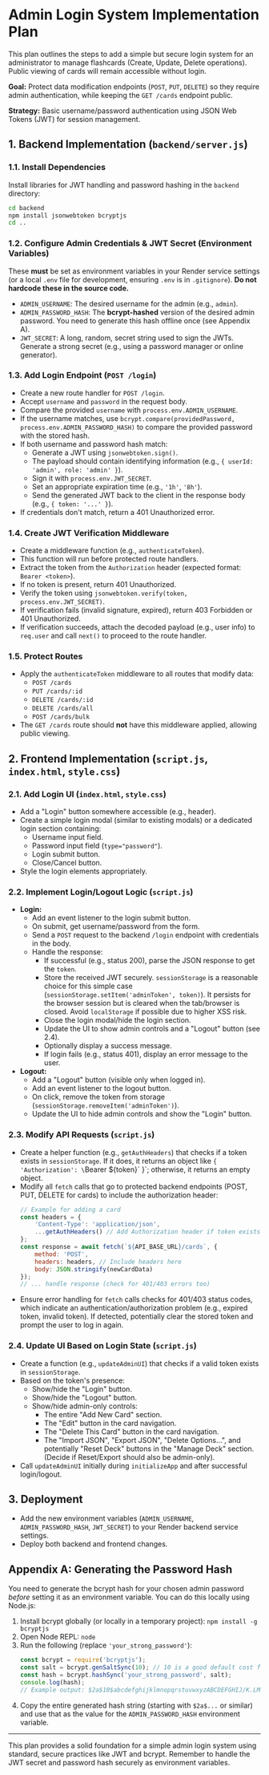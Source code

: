 # Admin Login System Implementation Plan

This plan outlines the steps to add a simple but secure login system for an administrator to manage flashcards (Create, Update, Delete operations). Public viewing of cards will remain accessible without login.

**Goal:** Protect data modification endpoints (`POST`, `PUT`, `DELETE`) so they require admin authentication, while keeping the `GET /cards` endpoint public.

**Strategy:** Basic username/password authentication using JSON Web Tokens (JWT) for session management.

## 1. Backend Implementation (`backend/server.js`)

### 1.1. Install Dependencies

Install libraries for JWT handling and password hashing in the `backend` directory:

```bash
cd backend
npm install jsonwebtoken bcryptjs
cd ..
```

### 1.2. Configure Admin Credentials & JWT Secret (Environment Variables)

These **must** be set as environment variables in your Render service settings (or a local `.env` file for development, ensuring `.env` is in `.gitignore`). **Do not hardcode these in the source code.**

*   `ADMIN_USERNAME`: The desired username for the admin (e.g., `admin`).
*   `ADMIN_PASSWORD_HASH`: The **bcrypt-hashed** version of the desired admin password. You need to generate this hash offline once (see Appendix A).
*   `JWT_SECRET`: A long, random, secret string used to sign the JWTs. Generate a strong secret (e.g., using a password manager or online generator).

### 1.3. Add Login Endpoint (`POST /login`)

*   Create a new route handler for `POST /login`.
*   Accept `username` and `password` in the request body.
*   Compare the provided `username` with `process.env.ADMIN_USERNAME`.
*   If the username matches, use `bcrypt.compare(providedPassword, process.env.ADMIN_PASSWORD_HASH)` to compare the provided password with the stored hash.
*   If both username and password hash match:
    *   Generate a JWT using `jsonwebtoken.sign()`.
    *   The payload should contain identifying information (e.g., `{ userId: 'admin', role: 'admin' }`).
    *   Sign it with `process.env.JWT_SECRET`.
    *   Set an appropriate expiration time (e.g., `'1h'`, `'8h'`).
    *   Send the generated JWT back to the client in the response body (e.g., `{ token: '...' }`).
*   If credentials don't match, return a 401 Unauthorized error.

### 1.4. Create JWT Verification Middleware

*   Create a middleware function (e.g., `authenticateToken`).
*   This function will run before protected route handlers.
*   Extract the token from the `Authorization` header (expected format: `Bearer <token>`).
*   If no token is present, return 401 Unauthorized.
*   Verify the token using `jsonwebtoken.verify(token, process.env.JWT_SECRET)`.
*   If verification fails (invalid signature, expired), return 403 Forbidden or 401 Unauthorized.
*   If verification succeeds, attach the decoded payload (e.g., user info) to `req.user` and call `next()` to proceed to the route handler.

### 1.5. Protect Routes

*   Apply the `authenticateToken` middleware to all routes that modify data:
    *   `POST /cards`
    *   `PUT /cards/:id`
    *   `DELETE /cards/:id`
    *   `DELETE /cards/all`
    *   `POST /cards/bulk`
*   The `GET /cards` route should **not** have this middleware applied, allowing public viewing.

## 2. Frontend Implementation (`script.js`, `index.html`, `style.css`)

### 2.1. Add Login UI (`index.html`, `style.css`)

*   Add a "Login" button somewhere accessible (e.g., header).
*   Create a simple login modal (similar to existing modals) or a dedicated login section containing:
    *   Username input field.
    *   Password input field (`type="password"`).
    *   Login submit button.
    *   Close/Cancel button.
*   Style the login elements appropriately.

### 2.2. Implement Login/Logout Logic (`script.js`)

*   **Login:**
    *   Add an event listener to the login submit button.
    *   On submit, get username/password from the form.
    *   Send a `POST` request to the backend `/login` endpoint with credentials in the body.
    *   Handle the response:
        *   If successful (e.g., status 200), parse the JSON response to get the `token`.
        *   Store the received JWT securely. `sessionStorage` is a reasonable choice for this simple case (`sessionStorage.setItem('adminToken', token)`). It persists for the browser session but is cleared when the tab/browser is closed. Avoid `localStorage` if possible due to higher XSS risk.
        *   Close the login modal/hide the login section.
        *   Update the UI to show admin controls and a "Logout" button (see 2.4).
        *   Optionally display a success message.
        *   If login fails (e.g., status 401), display an error message to the user.
*   **Logout:**
    *   Add a "Logout" button (visible only when logged in).
    *   Add an event listener to the logout button.
    *   On click, remove the token from storage (`sessionStorage.removeItem('adminToken')`).
    *   Update the UI to hide admin controls and show the "Login" button.

### 2.3. Modify API Requests (`script.js`)

*   Create a helper function (e.g., `getAuthHeaders`) that checks if a token exists in `sessionStorage`. If it does, it returns an object like `{ 'Authorization': \`Bearer ${token}\` }`; otherwise, it returns an empty object.
*   Modify all `fetch` calls that go to protected backend endpoints (POST, PUT, DELETE for cards) to include the authorization header:
    ```javascript
    // Example for adding a card
    const headers = {
        'Content-Type': 'application/json',
        ...getAuthHeaders() // Add Authorization header if token exists
    };
    const response = await fetch(`${API_BASE_URL}/cards`, {
        method: 'POST',
        headers: headers, // Include headers here
        body: JSON.stringify(newCardData)
    });
    // ... handle response (check for 401/403 errors too)
    ```
*   Ensure error handling for `fetch` calls checks for 401/403 status codes, which indicate an authentication/authorization problem (e.g., expired token, invalid token). If detected, potentially clear the stored token and prompt the user to log in again.

### 2.4. Update UI Based on Login State (`script.js`)

*   Create a function (e.g., `updateAdminUI`) that checks if a valid token exists in `sessionStorage`.
*   Based on the token's presence:
    *   Show/hide the "Login" button.
    *   Show/hide the "Logout" button.
    *   Show/hide admin-only controls:
        *   The entire "Add New Card" section.
        *   The "Edit" button in the card navigation.
        *   The "Delete This Card" button in the card navigation.
        *   The "Import JSON", "Export JSON", "Delete Options...", and potentially "Reset Deck" buttons in the "Manage Deck" section. (Decide if Reset/Export should also be admin-only).
*   Call `updateAdminUI` initially during `initializeApp` and after successful login/logout.

## 3. Deployment

*   Add the new environment variables (`ADMIN_USERNAME`, `ADMIN_PASSWORD_HASH`, `JWT_SECRET`) to your Render backend service settings.
*   Deploy both backend and frontend changes.

## Appendix A: Generating the Password Hash

You need to generate the bcrypt hash for your chosen admin password *before* setting it as an environment variable. You can do this locally using Node.js:

1.  Install bcrypt globally (or locally in a temporary project): `npm install -g bcryptjs`
2.  Open Node REPL: `node`
3.  Run the following (replace `'your_strong_password'`):
    ```javascript
    const bcrypt = require('bcryptjs');
    const salt = bcrypt.genSaltSync(10); // 10 is a good default cost factor
    const hash = bcrypt.hashSync('your_strong_password', salt);
    console.log(hash);
    // Example output: $2a$10$abcdefghijklmnopqrstuvwxyzABCDEFGHIJ/K.LMNOPQRSTUVWXYZabcdefghijklm
    ```
4.  Copy the entire generated hash string (starting with `$2a$...` or similar) and use that as the value for the `ADMIN_PASSWORD_HASH` environment variable.

---

This plan provides a solid foundation for a simple admin login system using standard, secure practices like JWT and bcrypt. Remember to handle the JWT secret and password hash securely as environment variables.